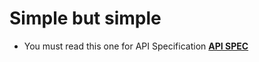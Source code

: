# Simple but simple
* You must read this one for API Specification
<a href="https://github.com/WahidinAji/fiber-example/blob/main/restapi-pgsql/api_spec.md" style="font-weight: bold">API SPEC</a>